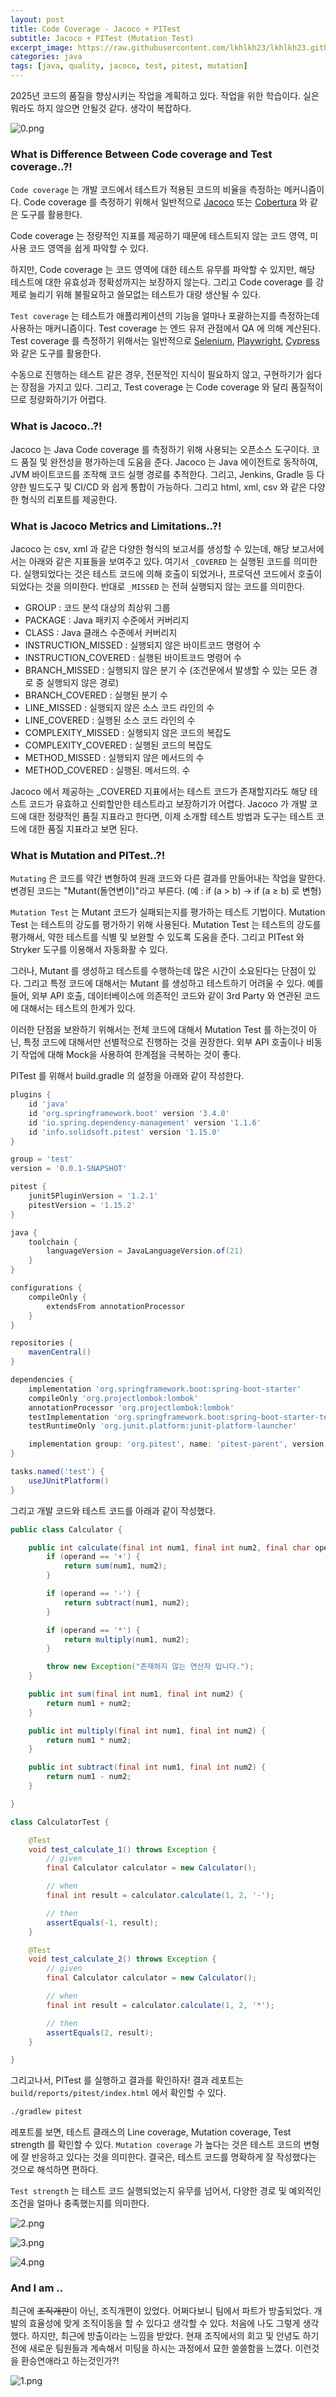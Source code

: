```yaml
---
layout: post
title: Code Coverage - Jacoco + PITest
subtitle: Jacoco + PITest (Mutation Test)
excerpt_image: https://raw.githubusercontent.com/lkhlkh23/lkhlkh23.github.io/master/images/2024-12-04/banner.png
categories: java
tags: [java, quality, jacoco, test, pitest, mutation]
---
```

2025년 코드의 품질을 향상시키는 작업을 계획하고 있다. 작업을 위한 학습이다. 실은 뭐라도 하지 않으면 안될것 같다. 생각이 복잡하다.

![0.png](https://raw.githubusercontent.com/lkhlkh23/lkhlkh23.github.io/master/images/2024-12-04/0.png)

### What is Difference Between Code coverage and Test coverage..?!

`Code coverage` 는 개발 코드에서 테스트가 적용된 코드의 비율을 측정하는 메커니즘이다. Code coverage 를 측정하기 위해서 일반적으로 [Jacoco](https://www.baeldung.com/jacoco) 또는 [Cobertura](https://www.baeldung.com/cobertura) 와 같은 도구를 활용한다.

Code coverage 는 정량적인 지표를 제공하기 때문에 테스트되지 않는 코드 영역, 미사용 코드 영역을 쉽게 파악할 수 있다.

하지만, Code coverage 는 코드 영역에 대한 테스트 유무를 파악할 수 있지만, 해당 테스트에 대한 유효성과 정확성까지는 보장하지 않는다. 그리고 Code coverage 를 강제로 늘리기 위해 불필요하고 쓸모없는 테스트가 대량 생산될 수 있다.

`Test coverage` 는 테스트가 애플리케이션의 기능을 얼마나 포괄하는지를 측정하는데 사용하는 매커니즘이다. Test coverage 는 엔드 유저 관점에서 QA 에 의해 계산된다. Test coverage 를 측정하기 위해서는 일반적으로 [Selenium](https://www.baeldung.com/selenium-webdriver-page-object), [Playwright](https://playwright.dev/), [Cypress](https://www.cypress.io/) 와 같은 도구를 활용한다.

수동으로 진행하는 테스트 같은 경우, 전문적인 지식이 필요하지 않고, 구현하기가 쉽다는 장점을 가지고 있다. 그리고, Test coverage 는 Code coverage 와 달리 품질적이므로 정량화하기가 어렵다.

### What is Jacoco..?!

Jacoco 는 Java Code coverage 를 측정하기 위해 사용되는 오픈소스 도구이다. 코드 품질 및 완전성을 평가하는데 도움을 준다. Jacoco 는 Java 에이전트로 동작하여, JVM 바이트코드를 조작해 코드 실행 경로를 추적한다. 그리고, Jenkins, Gradle 등 다양한 빌드도구 및 CI/CD 와 쉽게 통합이 가능하다. 그리고 html, xml, csv 와 같은 다양한 형식의 리포트를 제공한다.

### What is Jacoco Metrics and Limitations..?!

Jacoco 는 csv, xml 과 같은 다양한 형식의 보고서를 생성할 수 있는데, 해당 보고서에서는 아래와 같은 지표들을 보여주고 있다. 여기서 `_COVERED` 는 실행된 코드를 의미한다. 실행되었다는 것은 테스트 코드에 의해 호출이 되었거나, 프로덕션 코드에서 호출이 되었다는 것을 의미한다. 반대로 `_MISSED` 는 전혀 실행되지 않는 코드를 의미한다.

- GROUP : 코드 분석 대상의 최상위 그룹
- PACKAGE : Java 패키지 수준에서 커버리지
- CLASS : Java 클래스 수준에서 커버리지
- INSTRUCTION_MISSED : 실행되지 않은 바이트코드 명령어 수
- INSTRUCTION_COVERED : 실행된 바이트코드 명령어 수
- BRANCH_MISSED : 실행되지 않은 분기 수 (조건문에서 발생할 수 있는 모든 경로 중 실행되지 않은 경로)
- BRANCH_COVERED : 실행된 분기 수
- LINE_MISSED : 실행되지 않은 소스 코드 라인의 수
- LINE_COVERED : 실행된 소스 코드 라인의 수
- COMPLEXITY_MISSED : 실행되지 않은 코드의 복잡도
- COMPLEXITY_COVERED : 실행된 코드의 복잡도
- METHOD_MISSED : 실행되지 않은 메서드의 수
- METHOD_COVERED : 실행된. 메서드의. 수

Jacoco 에서 제공하는 _COVERED 지표에서는 테스트 코드가 존재할지라도 해당 테스트 코드가 유효하고 신뢰할만한 테스트라고 보장하기가 어렵다. Jacoco 가 개발 코드에 대한 정량적인 품질 지표라고 한다면, 이제 소개할 테스트 방법과 도구는 테스트 코드에 대한 품질 지표라고 보면 된다.

### What is Mutation and PITest..?!

`Mutating` 은 코드를 약간 변형하여 원래 코드와 다른 결과를 만들어내는 작업을 말한다. 변경된 코드는 "Mutant(돌연변이)"라고 부른다. (예 : if (a > b) → if (a ≥ b) 로 변형)

`Mutation Test` 는 Mutant 코드가 실패되는지를 평가하는 테스트 기법이다. Mutation Test 는 테스트의 강도를 평가하기 위해 사용된다.  Mutation Test 는 테스트의 강도를 평가해서, 약한 테스트를 식별 및 보완할 수 있도록 도움을 준다. 그리고 PITest 와 Stryker 도구를 이용해서 자동화활 수 있다.

그러나, Mutant 를 생성하고 테스트를 수행하는데 많은 시간이 소요된다는 단점이 있다. 그리고 특정 코드에 대해서는 Mutant 를 생성하고 테스트하기 어려울 수 있다. 예를들어, 외부 API 호출, 데이터베이스에 의존적인 코드와 같이 3rd Party 와 연관된 코드에 대해서는 테스트의 한계가 있다.

이러한 단점을 보완하기 위해서는 전체 코드에 대해서 Mutation Test 를 하는것이 아닌, 특정 코드에 대해서만 선별적으로 진행하는 것을 권장한다. 외부 API 호출이나 비동기 작업에 대해 Mock을 사용하여 한계점을 극복하는 것이 좋다.

PITest 를 위해서 build.gradle 의 설정을 아래와 같이 작성한다.

```groovy
plugins {
	id 'java'
	id 'org.springframework.boot' version '3.4.0'
	id 'io.spring.dependency-management' version '1.1.6'
	id 'info.solidsoft.pitest' version '1.15.0'
}

group = 'test'
version = '0.0.1-SNAPSHOT'

pitest {
	junit5PluginVersion = '1.2.1'
	pitestVersion = '1.15.2'
}

java {
	toolchain {
		languageVersion = JavaLanguageVersion.of(21)
	}
}

configurations {
	compileOnly {
		extendsFrom annotationProcessor
	}
}

repositories {
	mavenCentral()
}

dependencies {
	implementation 'org.springframework.boot:spring-boot-starter'
	compileOnly 'org.projectlombok:lombok'
	annotationProcessor 'org.projectlombok:lombok'
	testImplementation 'org.springframework.boot:spring-boot-starter-test'
	testRuntimeOnly 'org.junit.platform:junit-platform-launcher'

	implementation group: 'org.pitest', name: 'pitest-parent', version: '1.15.0', ext: 'pom'
}

tasks.named('test') {
	useJUnitPlatform()
}

```

그리고 개발 코드와 테스트 코드를 아래과 같이 작성했다.


```java
public class Calculator {

	public int calculate(final int num1, final int num2, final char operand) throws Exception {
		if (operand == '+') {
			return sum(num1, num2);
		}

		if (operand == '-') {
			return subtract(num1, num2);
		}

		if (operand == '*') {
			return multiply(num1, num2);
		}

		throw new Exception("존재하지 않는 연산자 입니다.");
	}

	public int sum(final int num1, final int num2) {
		return num1 + num2;
	}

	public int multiply(final int num1, final int num2) {
		return num1 * num2;
	}

	public int subtract(final int num1, final int num2) {
		return num1 - num2;
	}

}
```

```java
class CalculatorTest {

	@Test
	void test_calculate_1() throws Exception {
		// given
		final Calculator calculator = new Calculator();

		// when
		final int result = calculator.calculate(1, 2, '-');

		// then
		assertEquals(-1, result);
	}

	@Test
	void test_calculate_2() throws Exception {
		// given
		final Calculator calculator = new Calculator();

		// when
		final int result = calculator.calculate(1, 2, '*');

		// then
		assertEquals(2, result);
	}

}
```

그리고나서, PITest 를 실행하고 결과를 확인하자! 결과 레포트는 `build/reports/pitest/index.html` 에서 확인할 수 있다.

```bash
./gradlew pitest
```

레포트를 보면, 테스트 클래스의 Line coverage, Mutation coverage, Test strength 를 확인할 수 있다. `Mutation coverage` 가 높다는 것은 테스트 코드의 변형에 잘 반응하고 있다는 것을 의미한다. 결국은, 테스트 코드를 명확하게 잘 작성했다는 것으로 해석하면 편하다. 

`Test strength` 는 테스트 코드 실행되었는지 유무를 넘어서, 다양한 경로 및 예외적인 조건을 얼마나 충족했는지를 의미한다. 

![2.png](https://raw.githubusercontent.com/lkhlkh23/lkhlkh23.github.io/master/images/2024-12-04/2.png)

![3.png](https://raw.githubusercontent.com/lkhlkh23/lkhlkh23.github.io/master/images/2024-12-04/3.png)

![4.png](https://raw.githubusercontent.com/lkhlkh23/lkhlkh23.github.io/master/images/2024-12-04/4.png)

### And I am ..

최근에 ~~조직개판~~이 아닌, 조직개편이 있었다. 어쩌다보니 팀에서 파트가 방출되었다. 개발의 효율성에 맞게 조직이동을 할 수 있다고 생각할 수 있다. 처음에 나도 그렇게 생각했다. 하지만, 최근에 방출이라는 느낌을 받았다. 현재 조직에서의 회고 및 안녕도 하기전에 새로운 팀원들과 계속해서 미팅을 하시는 과정에서 묘한 쓸쓸함을 느꼈다. 이런것을 환승연애라고 하는것인가?!

![1.png](https://raw.githubusercontent.com/lkhlkh23/lkhlkh23.github.io/master/images/2024-12-04/1.png)
